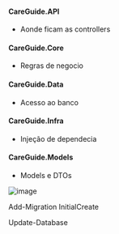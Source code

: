 #### CareGuide.API 
- Aonde ficam as controllers

#### CareGuide.Core
- Regras de negocio

#### CareGuide.Data
- Acesso ao banco

#### CareGuide.Infra 
- Injeção de dependecia

#### CareGuide.Models
- Models e DTOs 


![image](https://github.com/fernando-martens/care-guide-api/assets/63741837/e8e8096d-21a9-46a9-bcdb-9512aa0598da)


Add-Migration InitialCreate

Update-Database
